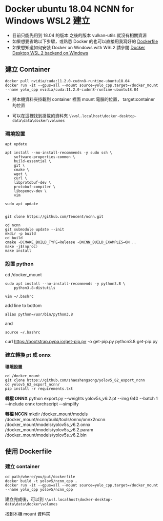# Docker ubuntu 18.04 NCNN for Windows WSL2 建立

- 目前只能先用到 18.04 的版本 之後的版本 vulkan-utils 就沒有相關資源
- 如果想要省略以下步驟，或熟悉 Docker 的也可以直接用我寫好的 [Dockerfile](/ncnn_docker/Dockerfile)
- 如果想知道如何安裝 Docker on Windows with WSL2 請參閱 [Docker Desktop WSL 2 backend on Windows](https://docs.docker.com/desktop/windows/wsl/)



## 建立 Container

```
docker pull nvidia/cuda:11.2.0-cudnn8-runtime-ubuntu18.04
docker run -it --gpus=all --mount source=yolo_cpp,target=/docker_mount --name yolo_cpp nvidia/cuda:11.2.0-cudnn8-runtime-ubuntu18.04
```

- 將本機資料夾掛載到 container 裡面 
    mount 電腦的位置， target:container 的位置

- 可以在這裡找到掛載的資料夾 `\\wsl.localhost\docker-desktop-data\data\docker\volumes `
    
### 環境設置
```
apt update

apt install --no-install-recommends -y sudo ssh \
    software-properties-common \
    build-essential \
    git \
    cmake \
    wget \
    curl \
    libprotobuf-dev \
    protobuf-compiler \
    libopencv-dev \
    vim

sudo apt update


git clone https://github.com/Tencent/ncnn.git

cd ncnn
git submodule update --init
mkdir -p build
cd build
cmake -DCMAKE_BUILD_TYPE=Release -DNCNN_BUILD_EXAMPLES=ON ..
make -j$(nproc)
make install
```

### 設置 python


cd /docker_mount

```
sudo apt install --no-install-recommends -y python3.8 \
    python3.8-distutils
```


`vim ~/.bashrc`

add line to bottom

`alias python=/usr/bin/python3.8`

and

`source ~/.bashrc`

curl https://bootstrap.pypa.io/get-pip.py -o get-pip.py
python3.8 get-pip.py

### 建立轉換 pt 成 onnx

**環境設置**
```
cd /docker_mount
git clone https://github.com/shaoshengsong/yolov5_62_export_ncnn
cd yolov5_62_export_ncnn/
pip install -r requirements.txt
```

**轉檔 ONNX**
python export.py --weights yolov5s_v6.2.pt --img 640 --batch 1 --include onnx torchscript   --simplify

**轉檔 NCCN**
mkdir /docker_mount/models
/docker_mount/ncnn/build/tools/onnx/onnx2ncnn  /docker_mount/models/yolov5s_v6.2.onnx /docker_mount/models/yolov5s_v6.2.param /docker_mount/models/yolov5s_v6.2.bin

## 使用 Dockerfile
### 建立 container
```
cd path/where/you/put/dockerfile
docker build -t yolov5/ncnn_cpp .
docker run -it --gpus=all --mount source=yolo_cpp,target=/docker_mount --name yolo_cpp yolov5/ncnn_cpp
```

建立完成後，可以到
`\\wsl.localhost\docker-desktop-data\data\docker\volumes `

找到本機 mount 資料夾

##
